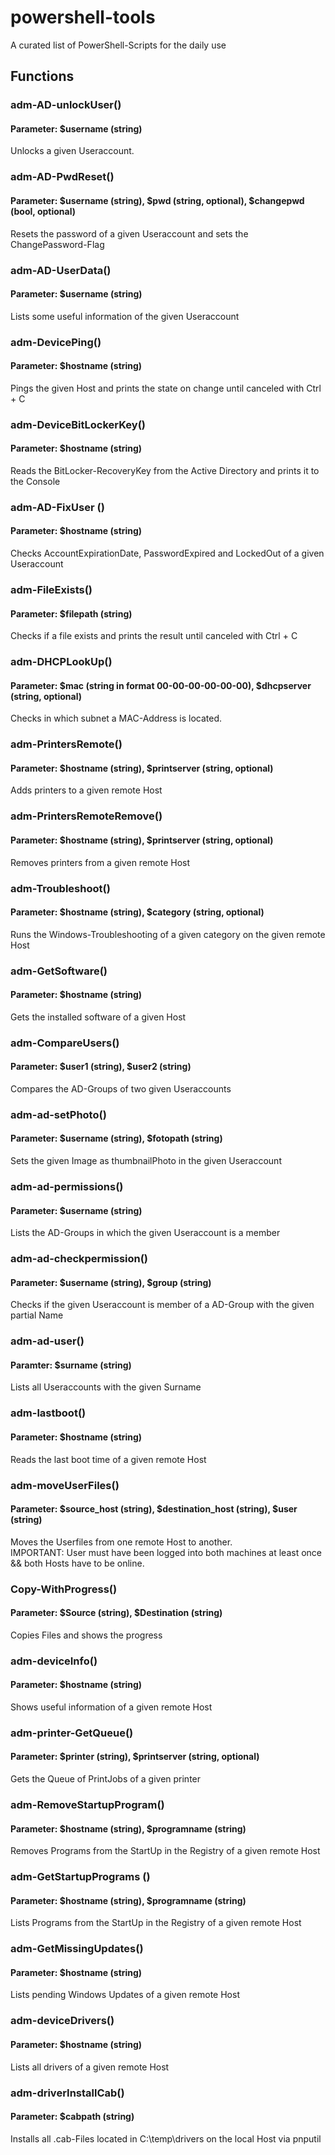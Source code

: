 # powershell-tools
A curated list of PowerShell-Scripts for the daily use

## Functions
### adm-AD-unlockUser()
#### Parameter: $username (string)<br>
Unlocks a given Useraccount.

### adm-AD-PwdReset()
#### Parameter: $username (string), $pwd (string, optional), $changepwd (bool, optional)<br>
Resets the password of a given Useraccount and sets the ChangePassword-Flag 

### adm-AD-UserData()
#### Parameter: $username (string)<br>
Lists some useful information of the given Useraccount

### adm-DevicePing()
#### Parameter: $hostname (string)<br>
Pings the given Host and prints the state on change until canceled with Ctrl + C

### adm-DeviceBitLockerKey()
#### Parameter: $hostname (string)<br>
Reads the BitLocker-RecoveryKey from the Active Directory and prints it to the Console

### adm-AD-FixUser ()
#### Parameter: $hostname (string)<br>
Checks AccountExpirationDate, PasswordExpired and LockedOut of a given Useraccount

### adm-FileExists()
#### Parameter: $filepath (string)<br>
Checks if a file exists and prints the result until canceled with Ctrl + C

### adm-DHCPLookUp()
#### Parameter: $mac (string in format 00-00-00-00-00-00), $dhcpserver (string, optional)<br>
Checks in which subnet a MAC-Address is located.

### adm-PrintersRemote()
#### Parameter: $hostname (string), $printserver (string, optional)<br>
Adds printers to a given remote Host

### adm-PrintersRemoteRemove()
#### Parameter: $hostname (string), $printserver (string, optional)<br>
Removes printers from a given remote Host

### adm-Troubleshoot()
#### Parameter: $hostname (string), $category (string, optional)<br>
Runs the Windows-Troubleshooting of a given category on the given remote Host

### adm-GetSoftware()
#### Parameter: $hostname (string)<br>
Gets the installed software of a given Host

### adm-CompareUsers()
#### Parameter: $user1 (string), $user2 (string)<br>
Compares the AD-Groups of two given Useraccounts

### adm-ad-setPhoto()
#### Parameter: $username (string), $fotopath (string)<br>
Sets the given Image as thumbnailPhoto in the given Useraccount 

### adm-ad-permissions()
#### Parameter: $username (string)<br>
Lists the AD-Groups in which the given Useraccount is a member

### adm-ad-checkpermission()
#### Parameter: $username (string), $group (string)<br>
Checks if the given Useraccount is member of a AD-Group with the given partial Name

### adm-ad-user()
#### Paramter: $surname (string)<br>
Lists all Useraccounts with the given Surname

### adm-lastboot()
#### Parameter: $hostname (string)<br>
Reads the last boot time of a given remote Host

### adm-moveUserFiles() 
#### Parameter: $source_host (string), $destination_host (string), $user (string)<br>
Moves the Userfiles from one remote Host to another.<br>
IMPORTANT: User must have been logged into both machines at least once && both Hosts have to be online.

### Copy-WithProgress()
#### Parameter: $Source (string), $Destination (string)<br>
Copies Files and shows the progress

### adm-deviceInfo()
#### Parameter: $hostname (string)<br>
Shows useful information of a given remote Host

### adm-printer-GetQueue()
#### Parameter: $printer (string), $printserver (string, optional)<br>
Gets the Queue of PrintJobs of a given printer

### adm-RemoveStartupProgram()
#### Parameter: $hostname (string), $programname (string)<br>
Removes Programs from the StartUp in the Registry of a given remote Host

### adm-GetStartupPrograms ()
#### Parameter: $hostname (string), $programname (string)<br>
Lists Programs from the StartUp in the Registry of a given remote Host

### adm-GetMissingUpdates()
#### Parameter: $hostname (string)<br>
Lists pending Windows Updates of a given remote Host

### adm-deviceDrivers()
#### Parameter: $hostname (string)<br>
Lists all drivers of a given remote Host

### adm-driverInstallCab()
#### Parameter: $cabpath (string)<br>
Installs all .cab-Files located in C:\temp\drivers on the local Host via pnputil

